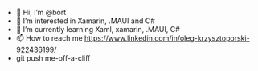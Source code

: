 - 👋 Hi, I’m @bort
- 👀 I’m interested in Xamarin, .MAUI and C#
- 🌱 I’m currently learning Xaml, xamarin, .MAUI, C#
- 📫 How to reach me https://www.linkedin.com/in/oleg-krzysztoporski-922436199/
- git push me-off-a-cliff
<!---
bort768/bort768 is a ✨ special ✨ repository because its `README.md` (this file) appears on your GitHub profile.
You can click the Preview link to take a look at your changes.
--->
